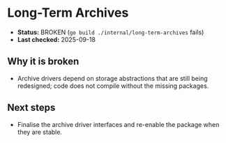 # Long-Term Archives

- **Status:** BROKEN (`go build ./internal/long-term-archives` fails)
- **Last checked:** 2025-09-18

## Why it is broken
- Archive drivers depend on storage abstractions that are still being redesigned; code does not compile without the missing packages.

## Next steps
- Finalise the archive driver interfaces and re-enable the package when they are stable.
